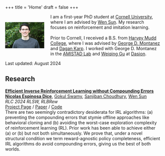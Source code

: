 +++
title = 'Home'
draft = false
+++

<div style="display: flex; align-items: center;">
    <img src="/images/nico.jpg" alt="Nicolas Espinosa Dice" style="width: 25%; margin-right: 20px;">
    <div>
        I am a first-year PhD student at <a href="https://cis.cornell.edu/">Cornell University</a>, where I am advised by <a href="https://wensun.github.io/">Wen Sun</a>. My research focuses on reinforcement and imitation learning.  
        <br>
        <br>
        Prior to Cornell, I received a B.S. from <a href="https://www.hmc.edu/">Harvey Mudd College</a>, where I was advised by <a href="https://www.cs.hmc.edu/~montanez/">George D. Montanez</a> and <a href="https://www.math.hmc.edu/~dk/">Dagan Karp</a>.  I worked with George D. Montanez in the <a href="https://www.cs.hmc.edu/~montanez/amistad.html">AMISTAD Lab</a> and <a href="https://math.hmc.edu/gu/">Weiqing Gu</a> at <a href="https://data-to-decision.com/">Dasion</a>.
    </div>
</div>

Last updated: August 2024
<!-- I have been fortunate to work with the following great collaborators: Kiante Brantley, Yiding Chen, Gokul Swamy, Owen Oertell, Yiyi Zhang, Sanjiban Choudhury.  -->

## <span id="research">Research</span>

[**Efficient Inverse Reinforcement Learning without Compounding Errors**](https://nico-espinosadice.github.io/efficient-IRL/)  
    [**Nicolas Espinosa Dice**](https://nico-espinosadice.github.io/),
    [Gokul Swamy](https://gokul.dev/),
    [Sanjiban Choudhury](https://www.sanjibanchoudhury.com/),
    [Wen Sun](https://wensun.github.io/)  
    *RLC 2024 RLSW, RLBRew*  
    [Project Page](https://nico-espinosadice.github.io/efficient-IRL/) /
    [Paper](https://nico-espinosadice.github.io/efficient-IRL/static/efficient-irl.pdf) /
    [Code](https://github.com/nico-espinosadice/garage-fork/tree/main)  
    There are two seemingly contradictory desiderata for IRL algorithms: (a) preventing the compounding errors that stymie offline approaches like behavioral cloning and (b) avoiding the worst-case exploration complexity of reinforcement learning (RL). Prior work has been able to achieve either (a) or (b) but not both simultaneously. We prove that, under a novel structural condition we term reward-agnostic policy completeness, efficient IRL algorithms do avoid compounding errors, giving us the best of both worlds.

